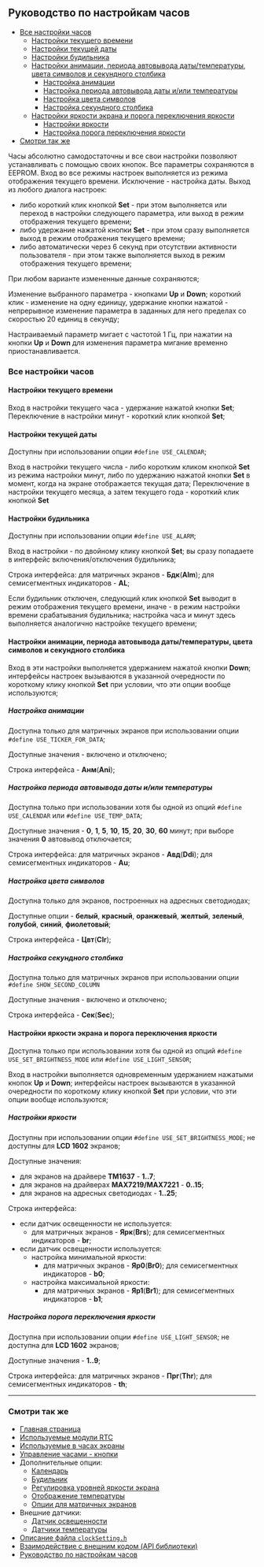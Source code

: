 ## Руководство по настройкам часов

- [Все настройки часов](#все-настройки-часов)
  - [Настройки текущего времени](#настройки-текущего-времени)
  - [Настройки текущей даты](#настройки-текущей-даты)
  - [Настройки будильника](#настройки-будильника)
  - [Настройки анимации, периода автовывода даты/температуры, цвета символов и секундного столбика](#настройки-анимации-периода-автовывода-датытемпературы-цвета-символов-и-секундного-столбика)
    - [Настройка анимации](#настройка-анимации)
    - [Настройка периода автовывода даты и/или температуры](#настройка-периода-автовывода-даты-иили-температуры)
    - [Настройка цвета символов](#настройка-цвета-символов)
    - [Настройка секундного столбика](#настройка-секундного-столбика)
  - [Настройки яркости экрана и порога переключения яркости](#настройки-яркости-экрана-и-порога-переключения-яркости)
    - [Настройки яркости](#настройки-яркости)
    - [Настройка порога переключения яркости](#настройка-порога-переключения-яркости)
- [Смотри так же](#смотри-так-же)

Часы абсолютно самодостаточны и все свои настройки позволяют устанавливать с помощью своих кнопок. Все параметры сохраняются в EEPROM. Вход во все режимы настроек выполняется из режима отображения текущего времени. Исключение - настройка даты. Выход из любого диалога настроек: 
- либо короткий клик кнопкой **Set** - при этом выполняется или переход в настройки следующего параметра, или выход в режим отображения текущего времени;
- либо удержание нажатой кнопки **Set** - при этом сразу выполняется выход в режим отображения текущего времени;
- либо автоматически через 6 секунд при отсутствии активности пользователя - при этом также выполняется выход в режим отображения текущего времени;

При любом варианте измененные данные сохраняются;

Изменение выбранного параметра - кнопками **Up** и **Down**; короткий клик - изменение на одну единицу, удержание кнопки нажатой - непрерывное изменение параметра в заданных для него пределах со скоростью 20 единиц в секунду;

Настраиваемый параметр мигает с частотой 1 Гц, при нажатии на кнопки **Up** и **Down** для изменения параметра мигание временно приостанавливается.

### Все настройки часов

#### Настройки текущего времени 

Вход в настройки текущего часа - удержание нажатой кнопки **Set**; 
Переключение в настройки минут - короткий клик кнопкой **Set**;


#### Настройки текущей даты

Доступны при использовании опции `#define USE_CALENDAR`; 

Вход в настройки текущего числа - либо коротким кликом кнопкой **Set** из режима настройки минут, либо по удержанию нажатой кнопки **Set** в момент, когда на экране отображается текущая дата;
Переключение в настройки текущего месяца, а затем текущего года - короткий клик кнопкой **Set**


#### Настройки будильника

Доступны при использовании опции `#define USE_ALARM`; 

Вход в настройки - по двойному клику кнопкой **Set**; вы сразу попадаете в интерфейс включения/отключения будильника; 

Строка интерфейса: для матричных экранов - **Бдк**(**Alm**); для семисегментных индикаторов - **AL**;

Если будильник отключен, следующий клик кнопкой **Set** выводит в режим отображения текущего времени, иначе - в режим настройки времени срабатывания будильника; настройка часа и минут здесь выполняется аналогично настройке текущего времени;


#### Настройки анимации, периода автовывода даты/температуры, цвета символов и секундного столбика

Вход в эти настройки выполняется удержанием нажатой кнопки **Down**; интерфейсы настроек вызываются в указанной очередности по короткому клику кнопкой **Set** при условии, что эти опции вообще используются;


##### Настройка анимации

Доступна только для матричных экранов при использовании опции `#define USE_TICKER_FOR_DATA`;

Доступные значения - включено и отключено;

Строка интерфейса - **Анм**(**Ani**);


##### Настройка периода автовывода даты и/или температуры

Доступна только при использовании хотя бы одной из опций `#define USE_CALENDAR` или `#define USE_TEMP_DATA`;

Доступные значения - **0**, **1**, **5**, **10**, **15**, **20**, **30**, **60** минут; при выборе значения **0** автовывод отключается;

Строка интерфейса: для матричных экранов - **Авд**(**Ddi**); для семисегментных индикаторов - **Au**;


##### Настройка цвета символов

Доступна только для экранов, построенных на адресных светодиодах;

Доступные опции - **белый**, **красный**, **оранжевый**, **желтый**, **зеленый**, **голубой**, **синий**, **фиолетовый**;

Строка интерфейса - **Цвт**(**Clr**);


##### Настройка секундного столбика

Доступна только для матричных экранов при использовании опции `#define SHOW_SECOND_COLUMN`

Доступные значения - включено и отключено;

Строка интерфейса - **Сек**(**Sec**);


#### Настройки яркости экрана и порога переключения яркости

Доступна только при использовании хотя бы одной из опций `#define USE_SET_BRIGHTNESS_MODE` или `#define USE_LIGHT_SENSOR`;

Вход в настройки выполняется одновременным удержанием нажатыми кнопок **Up** и **Down**; интерфейсы настроек вызываются в указанной очередности по короткому клику кнопкой **Set** при условии, что эти опции вообще используются;


##### Настройки яркости

Доступны при использовании опции `#define USE_SET_BRIGHTNESS_MODE`; не доступны для **LCD 1602** экранов;

Доступные значения:
- для экранов на драйвере **TM1637** - **1..7**;
- для экранов на драйверах **MAX7219/MAX7221** - **0..15**;
- для экранов на адресных светодиодах - **1..25**;

Строка интерфейса:
- если датчик освещенности не используется:
  - для матричных экранов - **Ярк**(**Brs**); для семисегментных индикаторов - **br**;
- если датчик освещенности используется:
  - настройка минимальной яркости:
    - для матричных экранов - **Яр0**(**Br0**); для семисегментных индикаторов - **b0**;
  - настройка максимальной яркости:
    - для матричных экранов - **Яр1**(**Br1**); для семисегментных индикаторов - **b1**;


##### Настройка порога переключения яркости

Доступна при использовании опции `#define USE_LIGHT_SENSOR`; не доступна для **LCD 1602** экранов;

Доступные значения - **1..9**;

Строка интерфейса: для матричных экранов - **Прг**(**Thr**); для семисегментных индикаторов - **th**;

<hr>

### Смотри так же
- [Главная страница](../readme.md)
- [Используемые модули RTC](rtc.md)
- [Используемые в часах экраны](displays.md)
- [Управление часами - кнопки](buttons.md)
- Дополнительные опции:
  - [Календарь](calendar.md)
  - [Будильник](alarm.md)
  - [Регулировка уровней яркости экрана](br_adjust.md)
  - [Отображение температуры](show_temp.md)
  - [Опции для матричных экранов](matrix.md)
- Внешние датчики:
  - [Датчик освещенности](light_sensor.md)
  - [Датчики температуры](temp_sensors.md)
- [Описание файла `clockSetting.h`](clock_setting.md)
- [Взаимодействие с внешним кодом (API библиотеки)](api.md)
- [Руководство по настройкам часов](setting.md)
